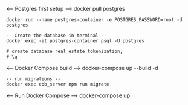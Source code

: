 
<-- Postgres first setup -->
    docker pull postgres

    docker run --name postgres-container -e POSTGRES_PASSWORD=root -d postgres

    -- Create the database in terminal --
    docker exec -it postgres-container psql -U postgres

    # create database real_estate_tokenization;
    # \q



<-- Docker Compose build -->
    docker-compose up --build -d

    -- run migrations --
    docker exec ebb_server npm run migrate



<-- Run Docker Compose -->
    docker-compose up
